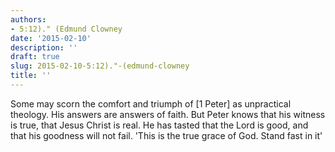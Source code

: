 ```yaml
---
authors:
- 5:12)." (Edmund Clowney
date: '2015-02-10'
description: ''
draft: true
slug: 2015-02-10-5:12)."-(edmund-clowney
title: ''
---
```

Some may scorn the comfort and triumph of [1 Peter] as unpractical theology. His answers are answers of faith. But Peter knows that his witness is true, that Jesus Christ is real. He has tasted that the Lord is good, and that his goodness will not fail. 'This is the true grace of God. Stand fast in it'



